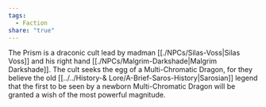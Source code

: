 ```yaml
---
tags:
  - Faction
share: "true"
---
```


The Prism is a draconic cult lead by madman [[./NPCs/Silas-Voss|Silas Voss]] and his right hand [[./NPCs/Malgrim-Darkshade|Malgrim Darkshade]]. The cult seeks the egg of a Multi-Chromatic Dragon, for they believe the old [[../../History-& Lore/A-Brief-Saros-History|Sarosian]] legend that the first to be seen by a newborn Multi-Chromatic Dragon will be granted a wish of the most powerful magnitude. 